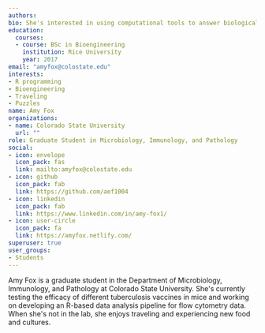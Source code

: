 ```yaml
---
authors:
bio: She's interested in using computational tools to answer biological questions.
education:
  courses:
  - course: BSc in Bioengineering
    institution: Rice University
    year: 2017
email: "amyfox@colostate.edu"
interests:
- R programming
- Bioengineering
- Traveling
- Puzzles
name: Amy Fox
organizations:
- name: Colorado State University
  url: ""
role: Graduate Student in Microbiology, Immunology, and Pathology
social:
- icon: envelope
  icon_pack: fas
  link: mailto:amyfox@colostate.edu
- icon: github
  icon_pack: fab
  link: https://github.com/aef1004
- icon: linkedin
  icon_pack: fab
  link: https://www.linkedin.com/in/amy-fox1/
- icon: user-circle
  icon_pack: fa
  link: https://amyfox.netlify.com/
superuser: true
user_groups:
- Students
---
```


Amy Fox is a graduate student in the Department of Microbiology, Immunology, and Pathology at Colorado State University. She's currently testing the efficacy of different tuberculosis vaccines in mice and working on developing an R-based data analysis pipeline for flow cytometry data. When she's not in the lab, she enjoys traveling and experiencing new food and cultures.